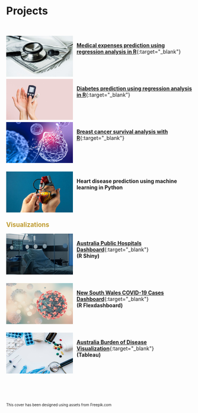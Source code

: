 # Projects

<br>

<img align = left src= "assets/img/medical.jpg" width = "180" height = "110" style= "margin-right: 10px;"/><br/>
[**Medical expenses prediction using regression analysis in R**](https://melgalera.github.io/Linear-Regression-with-R/){:target="_blank"}<br/><br/><br/>
&nbsp;

<img align = left src= "assets/img/diabetes.jpg" width = "180" height = "110" style= "margin-right: 10px;"/><br/>
[**Diabetes prediction using regression analysis in R**](https://melgalera.github.io/Logistic-Regression-GLM-with-R/){:target="_blank"}<br/><br/><br/>
&nbsp;

<img align = left src= "assets/img/virus.jpg" width = "180" height = "110" style= "margin-right: 10px;"/><br/>
[**Breast cancer survival analysis with R**](https://melgalera.github.io/Survival-Analysis-with-R/){:target="_blank"}
<br/><br/><br/><br/>
&nbsp;

<img align = left src= "assets/img/heart.jpg" width = "180" height = "110" style= "margin-right: 10px;"/><br/>
**Heart disease prediction using machine learning in Python**<br/><br/><br/><br/>
&nbsp;
&nbsp;

<span style="color: #bf9b30; font-size:1.2em"> **Visualizations** </span>

<img align = left src= "assets/img/hospital.jpg" width = "180" height = "110" style= "margin-right: 10px;"/><br/>
[**Australia Public Hospitals Dashboard**](https://melgalera.github.io/Public-Hospitals-Dashboard-with-R/){:target="_blank"}<br/>**(R Shiny)**<br/><br/><br/>
&nbsp;

<img align = left src= "assets/img/covid.jpg" width = "180" height = "110" style= "margin-right: 10px;"/><br/>
[**New South Wales COVID-19 Cases Dashboard**](https://melgalera.github.io/NSW-COVID-Dashboard-with-R/){:target="_blank"}<br/>**(R Flexdashboard)**<br/><br/><br/>
&nbsp;

<img align = left src= "assets/img/burden.jpg" width = "180" height = "110" style= "margin-right: 10px;"/><br/>
[**Australia Burden of Disease Visualization**](https://public.tableau.com/views/aus_burden_of_disease_viz/ABDdashboard?:language=en-GB&:sid=&:display_count=n&:origin=viz_share_link){:target="_blank"}<br/>**(Tableau)**<br/><br/><br/><br/><br/><br/>
&nbsp;

<span style="font-size:0.7em"> This cover has been designed using assets from Freepik.com </span>